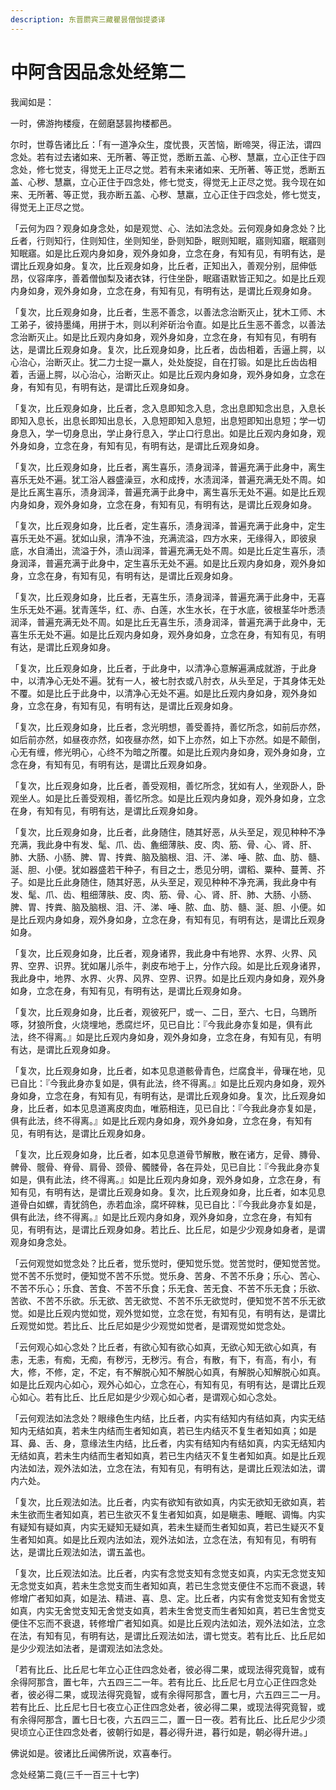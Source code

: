 ```yaml
---
description: 东晋罽宾三藏瞿昙僧伽提婆译
---
```


# 中阿含因品念处经第二

我闻如是：

一时，佛游拘楼瘦，在劒磨瑟昙拘楼都邑。

尔时，世尊告诸比丘：「有一道净众生，度忧畏，灭苦恼，断啼哭，得正法，谓四念处。若有过去诸如来、无所著、等正觉，悉断五盖、心秽、慧羸，立心正住于四念处，修七觉支，得觉无上正尽之觉。若有未来诸如来、无所著、等正觉，悉断五盖、心秽、慧羸，立心正住于四念处，修七觉支，得觉无上正尽之觉。我今现在如来、无所著、等正觉，我亦断五盖、心秽、慧羸，立心正住于四念处，修七觉支，得觉无上正尽之觉。

「云何为四？观身如身念处，如是观觉、心、法如法念处。云何观身如身念处？比丘者，行则知行，住则知住，坐则知坐，卧则知卧，眠则知眠，寤则知寤，眠寤则知眠寤。如是比丘观内身如身，观外身如身，立念在身，有知有见，有明有达，是谓比丘观身如身。复次，比丘观身如身，比丘者，正知出入，善观分别，屈伸低昂，仪容庠序，善着僧伽梨及诸衣钵，行住坐卧，眠寤语默皆正知之。如是比丘观内身如身，观外身如身，立念在身，有知有见，有明有达，是谓比丘观身如身。

「复次，比丘观身如身，比丘者，生恶不善念，以善法念治断灭止，犹木工师、木工弟子，彼持墨绳，用拼于木，则以利斧斫治令直。如是比丘生恶不善念，以善法念治断灭止。如是比丘观内身如身，观外身如身，立念在身，有知有见，有明有达，是谓比丘观身如身。复次，比丘观身如身，比丘者，齿齿相着，舌逼上腭，以心治心，治断灭止。犹二力士捉一羸人，处处旋捉，自在打锻。如是比丘齿齿相着，舌逼上腭，以心治心，治断灭止。如是比丘观内身如身，观外身如身，立念在身，有知有见，有明有达，是谓比丘观身如身。

「复次，比丘观身如身，比丘者，念入息即知念入息，念出息即知念出息，入息长即知入息长，出息长即知出息长，入息短即知入息短，出息短即知出息短；学一切身息入，学一切身息出，学止身行息入，学止口行息出。如是比丘观内身如身，观外身如身，立念在身，有知有见，有明有达，是谓比丘观身如身。

「复次，比丘观身如身，比丘者，离生喜乐，渍身润泽，普遍充满于此身中，离生喜乐无处不遍。犹工浴人器盛澡豆，水和成抟，水渍润泽，普遍充满无处不周。如是比丘离生喜乐，渍身润泽，普遍充满于此身中，离生喜乐无处不遍。如是比丘观内身如身，观外身如身，立念在身，有知有见，有明有达，是谓比丘观身如身。

「复次，比丘观身如身，比丘者，定生喜乐，渍身润泽，普遍充满于此身中，定生喜乐无处不遍。犹如山泉，清净不浊，充满流溢，四方水来，无缘得入，即彼泉底，水自涌出，流溢于外，渍山润泽，普遍充满无处不周。如是比丘定生喜乐，渍身润泽，普遍充满于此身中，定生喜乐无处不遍。如是比丘观内身如身，观外身如身，立念在身，有知有见，有明有达，是谓比丘观身如身。

「复次，比丘观身如身，比丘者，无喜生乐，渍身润泽，普遍充满于此身中，无喜生乐无处不遍。犹青莲华，红、赤、白莲，水生水长，在于水底，彼根茎华叶悉渍润泽，普遍充满无处不周。如是比丘无喜生乐，渍身润泽，普遍充满于此身中，无喜生乐无处不遍。如是比丘观内身如身，观外身如身，立念在身，有知有见，有明有达，是谓比丘观身如身。

「复次，比丘观身如身，比丘者，于此身中，以清净心意解遍满成就游，于此身中，以清净心无处不遍。犹有一人，被七肘衣或八肘衣，从头至足，于其身体无处不覆。如是比丘于此身中，以清净心无处不遍。如是比丘观内身如身，观外身如身，立念在身，有知有见，有明有达，是谓比丘观身如身。

「复次，比丘观身如身，比丘者，念光明想，善受善持，善忆所念，如前后亦然，如后前亦然，如昼夜亦然，如夜昼亦然，如下上亦然，如上下亦然。如是不颠倒，心无有缠，修光明心，心终不为暗之所覆。如是比丘观内身如身，观外身如身，立念在身，有知有见，有明有达，是谓比丘观身如身。

「复次，比丘观身如身，比丘者，善受观相，善忆所念，犹如有人，坐观卧人，卧观坐人。如是比丘善受观相，善忆所念。如是比丘观内身如身，观外身如身，立念在身，有知有见，有明有达，是谓比丘观身如身。

「复次，比丘观身如身，比丘者，此身随住，随其好恶，从头至足，观见种种不净充满，我此身中有发、髦、爪、齿、麁细薄肤、皮、肉、筋、骨、心、肾、肝、肺、大肠、小肠、脾、胃、抟粪、脑及脑根、泪、汗、涕、唾、脓、血、肪、髓、涎、胆、小便。犹如器盛若干种子，有目之士，悉见分明，谓稻、粟种、蔓菁、芥子。如是比丘此身随住，随其好恶，从头至足，观见种种不净充满，我此身中有发、髦、爪、齿、粗细薄肤、皮、肉、筋、骨、心、肾、肝、肺、大肠、小肠、脾、胃、抟粪、脑及脑根、泪、汗、涕、唾、脓、血、肪、髓、涎、胆、小便。如是比丘观内身如身，观外身如身，立念在身，有知有见，有明有达，是谓比丘观身如身。

「复次，比丘观身如身，比丘者，观身诸界，我此身中有地界、水界、火界、风界、空界、识界。犹如屠儿杀牛，剥皮布地于上，分作六段。如是比丘观身诸界，我此身中，地界、水界、火界、风界、空界、识界。如是比丘观内身如身，观外身如身，立念在身，有知有见，有明有达，是谓比丘观身如身。

「复次，比丘观身如身，比丘者，观彼死尸，或一、二日，至六、七日，乌鵄所啄，犲狼所食，火烧埋地，悉腐烂坏，见已自比：『今我此身亦复如是，俱有此法，终不得离。』如是比丘观内身如身，观外身如身，立念在身，有知有见，有明有达，是谓比丘观身如身。

「复次，比丘观身如身，比丘者，如本见息道骸骨青色，烂腐食半，骨璅在地，见已自比：『今我此身亦复如是，俱有此法，终不得离。』如是比丘观内身如身，观外身如身，立念在身，有知有见，有明有达，是谓比丘观身如身。复次，比丘观身如身，比丘者，如本见息道离皮肉血，唯筋相连，见已自比：『今我此身亦复如是，俱有此法，终不得离。』如是比丘观内身如身，观外身如身，立念在身，有知有见，有明有达，是谓比丘观身如身。

「复次，比丘观身如身，比丘者，如本见息道骨节解散，散在诸方，足骨、膞骨、髀骨、髋骨、脊骨、肩骨、颈骨、髑髅骨，各在异处，见已自比：『今我此身亦复如是，俱有此法，终不得离。』如是比丘观内身如身，观外身如身，立念在身，有知有见，有明有达，是谓比丘观身如身。复次，比丘观身如身，比丘者，如本见息道骨白如螺，青犹鸽色，赤若血涂，腐坏碎粖，见已自比：『今我此身亦复如是，俱有此法，终不得离。』如是比丘观内身如身，观外身如身，立念在身，有知有见，有明有达，是谓比丘观身如身。若比丘、比丘尼，如是少少观身如身者，是谓观身如身念处。

「云何观觉如觉念处？比丘者，觉乐觉时，便知觉乐觉。觉苦觉时，便知觉苦觉。觉不苦不乐觉时，便知觉不苦不乐觉。觉乐身、苦身、不苦不乐身；乐心、苦心、不苦不乐心；乐食、苦食、不苦不乐食；乐无食、苦无食、不苦不乐无食；乐欲、苦欲、不苦不乐欲。乐无欲、苦无欲觉、不苦不乐无欲觉时，便知觉不苦不乐无欲觉。如是比丘观内觉如觉，观外觉如觉，立念在觉，有知有见，有明有达，是谓比丘观觉如觉。若比丘、比丘尼如是少少观觉如觉者，是谓观觉如觉念处。

「云何观心如心念处？比丘者，有欲心知有欲心如真，无欲心知无欲心如真，有恚，无恚，有痴，无痴，有秽污，无秽污。有合，有散，有下，有高，有小，有大，修，不修，定，不定，有不解脱心知不解脱心如真，有解脱心知解脱心如真。如是比丘观内心如心，观外心如心，立念在心，有知有见，有明有达，是谓比丘观心如心。若有比丘、比丘尼如是少少观心如心者，是谓观心如心念处。

「云何观法如法念处？眼缘色生内结，比丘者，内实有结知内有结如真，内实无结知内无结如真，若未生内结而生者知如真，若已生内结灭不复生者知如真；如是耳、鼻、舌、身，意缘法生内结，比丘者，内实有结知内有结如真，内实无结知内无结如真，若未生内结而生者知如真，若已生内结灭不复生者知如真。如是比丘观内法如法，观外法如法，立念在法，有知有见，有明有达，是谓比丘观法如法，谓内六处。

「复次，比丘观法如法。比丘者，内实有欲知有欲如真，内实无欲知无欲如真，若未生欲而生者知如真，若已生欲灭不复生者知如真，如是瞋恚、睡眠、调悔。内实有疑知有疑如真，内实无疑知无疑如真，若未生疑而生者知如真，若已生疑灭不复生者知如真。如是比丘观内法如法，观外法如法，立念在法，有知有见，有明有达，是谓比丘观法如法，谓五盖也。

「复次，比丘观法如法。比丘者，内实有念觉支知有念觉支如真，内实无念觉支知无念觉支如真，若未生念觉支而生者知如真，若已生念觉支便住不忘而不衰退，转修增广者知如真，如是法、精进、喜、息、定。比丘者，内实有舍觉支知有舍觉支如真，内实无舍觉支知无舍觉支如真，若未生舍觉支而生者知如真，若已生舍觉支便住不忘而不衰退，转修增广者知如真。如是比丘观内法如法，观外法如法，立念在法，有知有见，有明有达，是谓比丘观法如法，谓七觉支。若有比丘、比丘尼如是少少观法如法者，是谓观法如法念处。

「若有比丘、比丘尼七年立心正住四念处者，彼必得二果，或现法得究竟智，或有余得阿那含，置七年，六五四三二一年。若有比丘、比丘尼七月立心正住四念处者，彼必得二果，或现法得究竟智，或有余得阿那含，置七月，六五四三二一月。若有比丘、比丘尼七日七夜立心正住四念处者，彼必得二果，或现法得究竟智，或有余得阿那含，置七日七夜，六五四三二，置一日一夜。若有比丘、比丘尼少少须臾顷立心正住四念处者，彼朝行如是，暮必得升进，暮行如是，朝必得升进。」

佛说如是。彼诸比丘闻佛所说，欢喜奉行。

念处经第二竟(三千一百三十七字)
